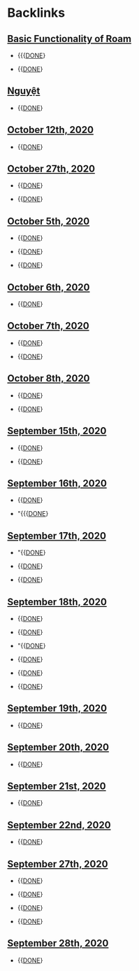 
# Backlinks
## [Basic Functionality of Roam](<Basic Functionality of Roam.md>)
- {{{[DONE](<DONE.md>)}

- {{[DONE](<DONE.md>)}

## [Nguyệt](<Nguyệt.md>)
- {{[DONE](<DONE.md>)}

## [October 12th, 2020](<October 12th, 2020.md>)
- {{[DONE](<DONE.md>)}

## [October 27th, 2020](<October 27th, 2020.md>)
- {{[DONE](<DONE.md>)}

- {{[DONE](<DONE.md>)}

## [October 5th, 2020](<October 5th, 2020.md>)
- {{[DONE](<DONE.md>)}

- {{[DONE](<DONE.md>)}

- {{[DONE](<DONE.md>)}

## [October 6th, 2020](<October 6th, 2020.md>)
- {{[DONE](<DONE.md>)}

## [October 7th, 2020](<October 7th, 2020.md>)
- {{[DONE](<DONE.md>)}

- {{[DONE](<DONE.md>)}

## [October 8th, 2020](<October 8th, 2020.md>)
- {{[DONE](<DONE.md>)}

- {{[DONE](<DONE.md>)}

## [September 15th, 2020](<September 15th, 2020.md>)
- {{[DONE](<DONE.md>)}

- {{[DONE](<DONE.md>)}

## [September 16th, 2020](<September 16th, 2020.md>)
- {{[DONE](<DONE.md>)}

- "{{{[DONE](<DONE.md>)}

## [September 17th, 2020](<September 17th, 2020.md>)
- "{{[DONE](<DONE.md>)}

- {{[DONE](<DONE.md>)}

- {{[DONE](<DONE.md>)}

## [September 18th, 2020](<September 18th, 2020.md>)
- {{[DONE](<DONE.md>)}

- {{[DONE](<DONE.md>)}

- "{{[DONE](<DONE.md>)}

- {{[DONE](<DONE.md>)}

- {{[DONE](<DONE.md>)}

- {{[DONE](<DONE.md>)}

## [September 19th, 2020](<September 19th, 2020.md>)
- {{[DONE](<DONE.md>)}

## [September 20th, 2020](<September 20th, 2020.md>)
- {{[DONE](<DONE.md>)}

## [September 21st, 2020](<September 21st, 2020.md>)
- {{[DONE](<DONE.md>)}

## [September 22nd, 2020](<September 22nd, 2020.md>)
- {{[DONE](<DONE.md>)}

## [September 27th, 2020](<September 27th, 2020.md>)
- {{[DONE](<DONE.md>)}

- {{[DONE](<DONE.md>)}

- {{[DONE](<DONE.md>)}

- {{[DONE](<DONE.md>)}

## [September 28th, 2020](<September 28th, 2020.md>)
- {{[DONE](<DONE.md>)}

